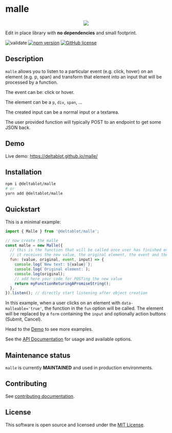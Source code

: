 # malle

<p align="center">
  <img src="https://i.imgur.com/nvWVtu2.png" />
</p>


Edit in place library with **no dependencies** and small footprint.

![validate](https://github.com/deltablot/malle/workflows/validate/badge.svg)
[![npm version](https://badge.fury.io/js/@deltablot%2Fmalle.svg)](https://badge.fury.io/js/@deltablot%2Fmalle)
[![GitHub license](https://img.shields.io/github/license/deltablot/malle.svg)](https://github.com/deltablot/malle/blob/master/LICENSE)

## Description

`malle` allows you to listen to a particular event (e.g. click, hover) on an element (e.g. p, span) and transform that element into an input that will be processed by a function.

The event can be: click or hover.

The element can be a `p`, `div`, `span`, ...

The created input can be a normal input or a textarea.

The user provided function will typically POST to an endpoint to get some JSON back.

## Demo

Live demo: https://deltablot.github.io/malle/

## Installation

~~~bash
npm i @deltablot/malle
# or
yarn add @deltablot/malle
~~~

## Quickstart

This is a minimal example:

~~~javascript
import { Malle } from '@deltablot/malle';

// now create the malle
const malle = new Malle({
  // this is the function that will be called once user has finished entering text (press Enter or click outside)
  // it receives the new value, the original element, the event and the input element
  fun: (value, original, event, input) => {
    console.log(`New text: ${value}`);
    console.log(`Original element:`);
    console.log(original);
    // add here your code for POSTing the new value
    return myFunctionReturingAPromiseString();
  },
}).listen(); // directly start listening after object creation
~~~

In this example, when a user clicks on an element with `data-malleable='true'`, the function in the `fun` option will be called. The element will be replaced by a `form` containing the `input` and optionally action buttons (Submit, Cancel).

Head to the [Demo](https://deltablot.github.io/malle/) to see more examples.

See the [API Documentation](https://deltablot.github.io/malle/api) for usage and available options.

## Maintenance status

`malle` is currently **MAINTAINED** and used in production environments.

## Contributing

See [contributing documentation](./CONTRIBUTING.md).

## License

This software is open source and licensed under the [MIT License](./LICENSE).
